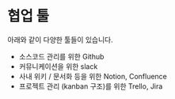 # 협업 툴

아래와 같이 다양한 툴들이 있습니다.

- 소스코드 관리를 위한 Github
- 커뮤니케이션을 위한 slack
- 사내 위키 / 문서화 등을 위한 Notion, Confluence
- 프로젝트 관리 (kanban 구조)를 위한 Trello, Jira